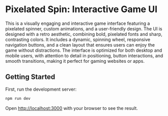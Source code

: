 # Pixelated Spin: Interactive Game UI

This is a visually engaging and interactive game interface featuring a pixelated spinner, custom animations, and a user-friendly design. The UI is designed with a retro aesthetic, combining bold, pixelated fonts and sharp, contrasting colors. It includes a dynamic, spinning wheel, responsive navigation buttons, and a clean layout that ensures users can enjoy the game without distractions. The interface is optimized for both desktop and mobile users, with attention to detail in positioning, button interactions, and smooth transitions, making it perfect for gaming websites or apps.

## Getting Started

First, run the development server:

```bash
npm run dev
```

Open [http://localhost:3000](http://localhost:3000) with your browser to see the result.


